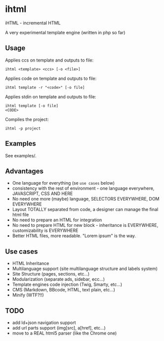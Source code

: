 # ihtml
iHTML - incremental HTML

A very experimental template engine (written in php so far)

## Usage

Applies ccs on template and outputs to file:
```shell
ihtml <template> <ccs> [-o <file>]
```

Applies code on template and outputs to file:
```shell
ihtml template -r "<code>" [-o file]
```

Applies stdin on template and outputs to file:
```shell
ihtml template [-o file]
<CODE>
```

Compiles the project:
```shell
ihtml -p project
```
## Examples

See examples/.

## Advantages
* One language for everything (se `use cases` below)
* consistency with the rest of environment - one language everywhere, JAVASCRIPT, CSS AND HERE
* No need one more (maybe) language, SELECTORS EVERYWHERE, DOM EVERYWHERE
* Layout TOTALLY separated from code, a designer can manage the final html file
* No need to prepare an HTML for integration
* No need to prepare HTML for new block - inheritance is EVERYWHERE, customizability is EVERYWHERE
* Better HTML files, more readable. "Lorem ipsum" is the way.

## Use cases
* HTML Inheritance
* Multilanguage support (site multilanguage structure and labels system)
* Site Structure (pages, sections, etc...)
* Modularization (separate ads, sidebar, ecc...)
* Template engines code injection (Twig, Smarty, etc...)
* CMS (Markdown, BBcode, HTML, text plain, etc...)
* Minify (WTF?!!)

## TODO
* add ld+json navigation support
* add url parts support (img[src], a[href], etc...)
* move to a REAL html5 parser (like the Chrome one)

